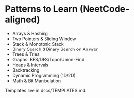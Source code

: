 # Patterns to Learn (NeetCode-aligned)

- Arrays & Hashing
- Two Pointers & Sliding Window
- Stack & Monotonic Stack
- Binary Search & Binary Search on Answer
- Trees & Tries
- Graphs: BFS/DFS/Topo/Union-Find
- Heaps & Intervals
- Backtracking
- Dynamic Programming (1D/2D)
- Math & Bit Manipulation

Templates live in docs/TEMPLATES.md.
